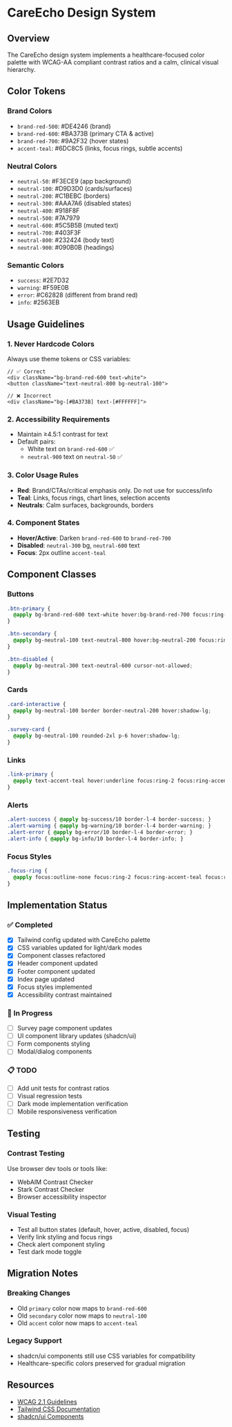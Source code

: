 # CareEcho Design System

## Overview
The CareEcho design system implements a healthcare-focused color palette with WCAG-AA compliant contrast ratios and a calm, clinical visual hierarchy.

## Color Tokens

### Brand Colors
- `brand-red-500`: #DE4246 (brand)
- `brand-red-600`: #BA373B (primary CTA & active)
- `brand-red-700`: #9A2F32 (hover states)
- `accent-teal`: #6DC8C5 (links, focus rings, subtle accents)

### Neutral Colors
- `neutral-50`: #F3ECE9 (app background)
- `neutral-100`: #D9D3D0 (cards/surfaces)
- `neutral-200`: #C1BEBC (borders)
- `neutral-300`: #AAA7A6 (disabled states)
- `neutral-400`: #918F8F
- `neutral-500`: #7A7979
- `neutral-600`: #5C5B5B (muted text)
- `neutral-700`: #403F3F
- `neutral-800`: #232424 (body text)
- `neutral-900`: #090B0B (headings)

### Semantic Colors
- `success`: #2E7D32
- `warning`: #F59E0B
- `error`: #C62828 (different from brand red)
- `info`: #2563EB

## Usage Guidelines

### 1. Never Hardcode Colors
Always use theme tokens or CSS variables:
```tsx
// ✅ Correct
<div className="bg-brand-red-600 text-white">
<button className="text-neutral-800 bg-neutral-100">

// ❌ Incorrect
<div className="bg-[#BA373B] text-[#FFFFFF]">
```

### 2. Accessibility Requirements
- Maintain ≥4.5:1 contrast for text
- Default pairs:
  - White text on `brand-red-600` ✅
  - `neutral-900` text on `neutral-50` ✅

### 3. Color Usage Rules
- **Red**: Brand/CTAs/critical emphasis only. Do not use for success/info
- **Teal**: Links, focus rings, chart lines, selection accents
- **Neutrals**: Calm surfaces, backgrounds, borders

### 4. Component States
- **Hover/Active**: Darken `brand-red-600` to `brand-red-700`
- **Disabled**: `neutral-300` bg, `neutral-600` text
- **Focus**: 2px outline `accent-teal`

## Component Classes

### Buttons
```css
.btn-primary {
  @apply bg-brand-red-600 text-white hover:bg-brand-red-700 focus:ring-2 focus:ring-accent-teal;
}

.btn-secondary {
  @apply bg-neutral-100 text-neutral-800 hover:bg-neutral-200 focus:ring-2 focus:ring-accent-teal;
}

.btn-disabled {
  @apply bg-neutral-300 text-neutral-600 cursor-not-allowed;
}
```

### Cards
```css
.card-interactive {
  @apply bg-neutral-100 border border-neutral-200 hover:shadow-lg;
}

.survey-card {
  @apply bg-neutral-100 rounded-2xl p-6 hover:shadow-lg;
}
```

### Links
```css
.link-primary {
  @apply text-accent-teal hover:underline focus:ring-2 focus:ring-accent-teal;
}
```

### Alerts
```css
.alert-success { @apply bg-success/10 border-l-4 border-success; }
.alert-warning { @apply bg-warning/10 border-l-4 border-warning; }
.alert-error { @apply bg-error/10 border-l-4 border-error; }
.alert-info { @apply bg-info/10 border-l-4 border-info; }
```

### Focus Styles
```css
.focus-ring {
  @apply focus:outline-none focus:ring-2 focus:ring-accent-teal focus:ring-offset-2;
}
```

## Implementation Status

### ✅ Completed
- [x] Tailwind config updated with CareEcho palette
- [x] CSS variables updated for light/dark modes
- [x] Component classes refactored
- [x] Header component updated
- [x] Footer component updated
- [x] Index page updated
- [x] Focus styles implemented
- [x] Accessibility contrast maintained

### 🔄 In Progress
- [ ] Survey page component updates
- [ ] UI component library updates (shadcn/ui)
- [ ] Form components styling
- [ ] Modal/dialog components

### 📋 TODO
- [ ] Add unit tests for contrast ratios
- [ ] Visual regression tests
- [ ] Dark mode implementation verification
- [ ] Mobile responsiveness verification

## Testing

### Contrast Testing
Use browser dev tools or tools like:
- WebAIM Contrast Checker
- Stark Contrast Checker
- Browser accessibility inspector

### Visual Testing
- Test all button states (default, hover, active, disabled, focus)
- Verify link styling and focus rings
- Check alert component styling
- Test dark mode toggle

## Migration Notes

### Breaking Changes
- Old `primary` color now maps to `brand-red-600`
- Old `secondary` color now maps to `neutral-100`
- Old `accent` color now maps to `accent-teal`

### Legacy Support
- shadcn/ui components still use CSS variables for compatibility
- Healthcare-specific colors preserved for gradual migration

## Resources
- [WCAG 2.1 Guidelines](https://www.w3.org/WAI/WCAG21/quickref/)
- [Tailwind CSS Documentation](https://tailwindcss.com/docs)
- [shadcn/ui Components](https://ui.shadcn.com/)
